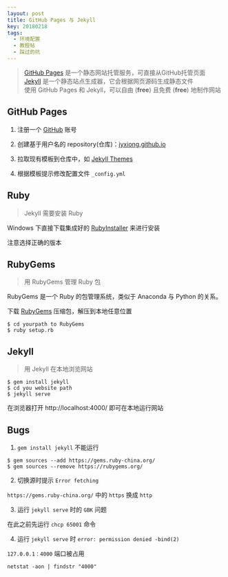 ```yaml
---
layout: post
title: GitHub Pages 与 Jekyll
key: 20180218
tags: 
  - 环境配置
  - 教程帖
  - 踩过的坑
---
```


> [GitHub Pages](https://pages.github.com/) 是一个静态网站托管服务，可直接从GitHub托管页面  
> [Jekyll](https://jekyllrb.com/) 是一个静态站点生成器，它会根据网页源码生成静态文件  
> 使用 GitHub Pages 和 Jekyll，可以自由 (**free**) 且免费 (**free**) 地制作网站   

## GitHub Pages

1. 注册一个 [GitHub](https://github.com/) 账号

2. 创建基于用户名的 repository(仓库)：[jyxiong.github.io](https://github.com/jyxiong/jyxiong.github.io)

3. 拉取现有模板到仓库中，如 [Jekyll Themes](http://jekyllthemes.org/)

4. 根据模板提示修改配置文件 `_config.yml`

## Ruby

> Jekyll 需要安装 Ruby  

Windows 下直接下载集成好的 [RubyInstaller](https://rubyinstaller.org/downloads/) 来进行安装

注意选择正确的版本

## RubyGems

> 用 RubyGems 管理 Ruby 包  

RubyGems 是一个 Ruby 的包管理系统，类似于 Anaconda 与 Python 的关系。

下载 [RubyGems](https://rubygems.org/pages/download) 压缩包，解压到本地任意位置

```
$ cd yourpath to RubyGems
$ ruby setup.rb
```

## Jekyll

> 用 Jekyll 在本地浏览网站

```
$ gem install jekyll
$ cd you website path
$ jekyll serve
```

在浏览器打开 http://localhost:4000/ 即可在本地运行网站

## Bugs

1. `gem install jekyll` 不能运行


```
$ gem sources --add https://gems.ruby-china.org/ 
$ gem sources --remove https://rubygems.org/  
```

2. 切换源时提示 `Error fetching`

`https://gems.ruby-china.org/` 中的 `https` 换成 `http`

3. 运行 `jekyll serve` 时的 `GBK` 问题

在此之前先运行 `chcp 65001` 命令  

4. 运行 `jekyll serve` 时 `error: permission denied -bind(2)`

`127.0.0.1：4000` 端口被占用

```
netstat -aon | findstr "4000"
```

